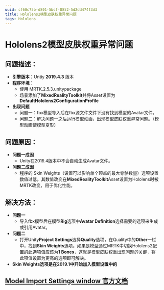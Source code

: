 ```yaml
---
uuid: cf60c75b-d801-5bcf-8852-5d2dd474f3d3
title: Hololens2模型皮肤权重异常问题
tags: Hololens
---
```

# Hololens2模型皮肤权重异常问题
## 问题描述：
   - **引擎版本**：Untiy **2019.4.3** 版本
   - **程序环境**：
      - 使用 MRTK.2.5.3.unitypackage
      - 场景添加了**MixedRealityToolkit**并将Asset设置为 **DefaultHololens2ConfigurationProfile**
   - **出现问题**
      - 问题一：fbx模型导入后在fbx源文件文件下没有找到模型的Avatar文件。
      - 问题二：解决问题一之后运行模型动画，出现模型皮肤权重异常问题。（模型动画使模型变形）
## 问题原因：
   - **问题一成因**
      - Unity在2019.4版本中不会自动生成Avatar文件。
   - **问题二成因**
      - 程序的 Skin Weights（设置可以影响单个顶点的最大骨骼数量）选项设置数值过低。其数值改变在**MixedRealityToolkit**Asset设置为Hololens时被MRTK改变，用于优化性能。

## 解决方法：
   - **问题一**
      - 导入fbx模型后在模型**Rig**选项中**Avatar Definition**选择需要的选项来生成或引用Avatar。
   - **问题二**
      - 打开Unity**Project Settings**选择**Quality**选项，在Quality中的**Other**一栏中，找到**Skin Weights**选项，如果是模型通过MRTK中切换Hololens2配置的此选项值应该为**1 Bones**，这就是模型皮肤权重出现问题的关键，将此项值设置为更高的选项即可解决。
   - **Skin Weights选项是在2019.1中开始加入模型设置中的**

## [Model Import Settings window 官方文档](https://docs.unity3d.com/Manual/class-FBXImporter.html)

